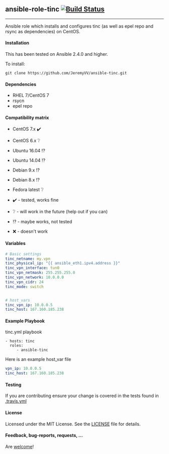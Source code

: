## ansible-role-tinc [![Build Status](https://api.travis-ci.org/JeremyVV/ansible-role-tinc.svg?branch=master)](https://travis-ci.org/JeremyVV/ansible-role-tinc)

---

Ansible role which installs and configures tinc (as well as epel repo and rsync as dependencies) on CentOS.


#### Installation

This has been tested on Ansible 2.4.0 and higher.

To install:

```
git clone https://github.com/JeremyVV/ansible-tinc.git

```


#### Dependencies

- RHEL 7/CentOS 7
- rsycn
- epel repo


#### Compatibility matrix
- CentOS 7.x :heavy_check_mark:
- CentOS 6.x :grey_question:
- Ubuntu 16.04 :interrobang:
- Ubuntu 14.04 :interrobang:
- Debian 9.x :interrobang:
- Debian 8.x :interrobang:
- Fedora latest :grey_question:

- :heavy_check_mark: - tested, works fine
- :grey_question: - will work in the future (help out if you can)
- :interrobang: - maybe works, not tested
- :x: - doesn't work


#### Variables

```yaml
# Basic settings
tinc_netname: my.vpn
tinc_physical_ip: "{{ ansible_eth1.ipv4.address }}"
tinc_vpn_interface: tun0
tinc_vpn_netmask: 255.255.255.0
tinc_vpn_network: 10.0.0.0
tinc_vpn_cidr: 24
tinc_mode: switch


# host_vars
tinc_vpn_ip: 10.0.0.5
tinc_host: 167.160.185.238
```

#### Example Playbook

tinc.yml playbook

    - hosts: tinc
      roles:
         - ansible-tinc

Here is an example host_var file
```yaml
vpn_ip: 10.0.0.5
tinc_host: 167.160.185.238
```

#### Testing

If you are contributing ensure your change is covered in the tests found in [.travis.yml](./.travis.yml)


#### License

Licensed under the MIT License. See the [LICENSE](./LICENSE) file for details.


#### Feedback, bug-reports, requests, ...

Are [welcome](https://github.com/JeremyVV/ansible-tinc/issues)!
